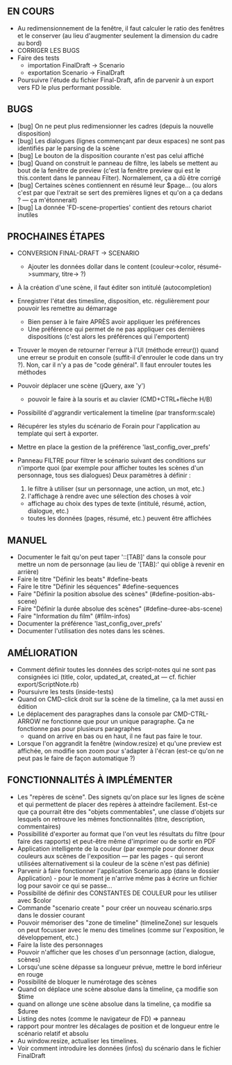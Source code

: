 ## EN COURS

* Au redimensionnement de la fenêtre, il faut calculer le ratio des fenêtres et le conserver (au lieu d'augmenter seulement la dimension du cadre au bord)
* CORRIGER LES BUGS
* Faire des tests
  - importation FinalDraft -> Scenario
  - exportation Scenario -> FinalDraft
* Poursuivre l'étude du fichier Final-Draft, afin de parvenir à un export vers FD le plus performant possible.

## BUGS

* [bug] On ne peut plus redimensionner les cadres (depuis la nouvelle disposition)
* [bug] Les dialogues (lignes commençant par deux espaces) ne sont pas identifiés par le parsing de la scène
* [bug] Le bouton de la disposition courante n'est pas celui affiché
* [bug] Quand on construit le panneau de filtre, les labels se mettent au bout de la fenêtre de preview (c'est la fenêtre preview qui est le this.content dans le panneau Filter). Normalement, ça a dû être corrigé
* [bug] Certaines scènes contiennent en résumé leur $page… (ou alors c'est par que l'extrait se sert des premières lignes et qu'on a ça dedans ? — ça m'étonnerait)
* [bug] La donnée 'FD-scene-properties' contient des retours chariot inutiles

## PROCHAINES ÉTAPES 

* CONVERSION FINAL-DRAFT -> SCENARIO
  - Ajouter les données dollar dans le content (couleur->color, résumé->summary, titre-> ?)

* À la création d'une scène, il faut éditer son intitulé (autocompletion)
* Enregistrer l'état des timesline, disposition, etc. régulièrement pour pouvoir les remettre au démarrage
  - Bien penser à le faire APRÈS avoir appliquer les préférences
  - Une préférence qui permet de ne pas appliquer ces dernières dispositions (c'est alors les préférences qui l'emportent)
* Trouver le moyen de retourner l'erreur à l'UI (méthode erreur()) quand une erreur se produit en console (suffit-il d'enrouler le code dans un try ?). Non, car il n'y a pas de "code général". Il faut enrouler toutes les méthodes
* Pouvoir déplacer une scène (jQuery, axe 'y')
  - pouvoir le faire à la souris et au clavier (CMD+CTRL+flèche H/B)
* Possibilité d'aggrandir verticalement la timeline (par transform:scale)
* Récupérer les styles du scénario de Forain pour l'application au template qui sert à exporter.
* Mettre en place la gestion de la préférence 'last_config_over_prefs'
* Panneau FILTRE pour filtrer le scénario suivant des conditions sur n'importe quoi (par exemple pour afficher toutes les scènes d'un personnage, tous ses dialogues)
  Deux paramètres à définir :
  1. le filtre à utiliser (sur un personnage, une action, un mot, etc.)
  2. l'affichage à rendre avec une sélection des choses à voir
    - affichage au choix des types de texte (intitulé, résumé, action, dialogue, etc.)
    - toutes les données (pages, résumé, etc.) peuvent être affichées

## MANUEL

* Documenter le fait qu'on peut taper '::[TAB]' dans la console pour mettre un nom de personnage (au lieu de '[TAB]:' qui oblige à revenir en arrière)
* Faire le titre "Définir les beats" #define-beats
* Faire le titre "Définir les séquences" #define-sequences
* Faire "Définir la position absolue des scènes" (#define-position-abs-scene)
* Faire "Définir la durée absolue des scènes" (#define-duree-abs-scene)
* Faire "Information du film" (#film-infos)
* Documenter la préférence 'last_config_over_prefs'
* Documenter l'utilisation des notes dans les scènes.

## AMÉLIORATION

* Comment définir toutes les données des script-notes qui ne sont pas consignées ici (title, color, updated_at, created_at — cf. fichier export/ScriptNote.rb)
* Poursuivre les tests (inside-tests)
* Quand on CMD-click droit sur la scène de la timeline, ça la met aussi en édition
* Le déplacement des paragraphes dans la console par CMD-CTRL-ARROW ne fonctionne que pour un unique paragraphe. Ça ne fonctionne pas pour plusieurs paragraphes
  - quand on arrive en bas ou en haut, il ne faut pas faire le tour.
* Lorsque l'on aggrandit la fenêtre (window.resize) et qu'une preview est affichée, on modifie son zoom pour s'adapter à l'écran (est-ce qu'on ne peut pas le faire de façon automatique ?)

## FONCTIONNALITÉS À IMPLÉMENTER

* Les "repères de scène". Des signets qu'on place sur les lignes de scène et qui permettent de placer des repères à atteindre facilement. Est-ce que ça pourrait être des "objets commentables", une classe d'objets sur lesquels on retrouve les mêmes fonctionnalités (titre, description, commentaires)
* Possibillité d'exporter au format que l'on veut les résultats du filtre (pour faire des rapports) et peut-être même d'imprimer ou de sortir en PDF
* Application intelligente de la couleur (par exemple pour donner deux couleurs aux scènes de l'exposition — par les pages - qui seront utilisées alternativement si la couleur de la scène n'est pas définie)
* Parvenir à faire fonctionner l'application Scenario.app (dans le dossier Application) - pour le moment je n'arrive même pas à écrire un fichier log pour savoir ce qui se passe…
* Possibilité de définir des CONSTANTES DE COULEUR pour les utiliser avec $color
* Commande "scenario create <nom>" pour créer un nouveau scénario.srps dans le dossier courant
* Pouvoir mémoriser des "zone de timeline" (timelineZone) sur lesquels on peut focusser avec le menu des timelines (comme sur l'exposition, le développement, etc.)
* Faire la liste des personnages
* Pouvoir n'afficher que les choses d'un personnage (action, dialogue, scènes)
* Lorsqu'une scène dépasse sa longueur prévue, mettre le bord inférieur en rouge
* Possibilité de bloquer le numérotage des scènes
* Quand on déplace une scène absolue dans la timeline, ça modifie son $time
* quand on allonge une scène absolue dans la timeline, ça modifie sa $duree
* Listing des notes (comme le navigateur de FD) => panneau
* rapport pour montrer les décalages de position et de longueur entre le scénario relatif et absolu
* Au window.resize, actualiser les timelines.
* Voir comment introduire les données (infos) du scénario dans le fichier FinalDraft
